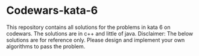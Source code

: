 # Codewars-kata-6

This repository contains all solutions for the problems in kata 6 on codewars. The solutions are in c++ and little of java. Disclaimer: The below solutions are for reference only. Please design and implement your own algorithms to pass the problem.

